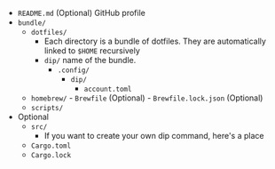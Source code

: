 - `README.md` (Optional) GitHub profile
- `bundle/`
	- `dotfiles/`
		- Each directory is a bundle of dotfiles. They are automatically linked to `$HOME` recursively
		- `dip/` name of the bundle.
			- `.config/`
				- `dip/`
					- `account.toml`
	- `homebrew/`
				- `Brewfile` (Optional)
				- `Brewfile.lock.json` (Optional)
	- `scripts/`
- Optional
	- `src/`
		- If you want to create your own dip command, here's a place
	- `Cargo.toml`
	- `Cargo.lock`
